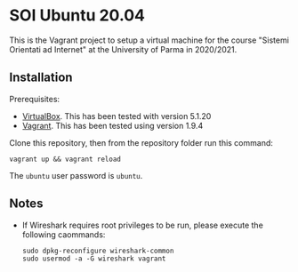 # SOI Ubuntu 20.04

This is the Vagrant project to setup a virtual machine for the course "Sistemi Orientati ad Internet"
at the University of Parma in 2020/2021.

## Installation

Prerequisites:

* [VirtualBox](https://www.virtualbox.org/wiki/Downloads). This has been tested with version 5.1.20
* [Vagrant](https://vagrantup.com/downloads.html). This has been tested using version 1.9.4

Clone this repository, then from the repository folder run this command:

    vagrant up && vagrant reload

The `ubuntu` user password is `ubuntu`.

## Notes

* If Wireshark requires root privileges to be run, please execute the following caommands:

    ```
    sudo dpkg-reconfigure wireshark-common
    sudo usermod -a -G wireshark vagrant
    ```

